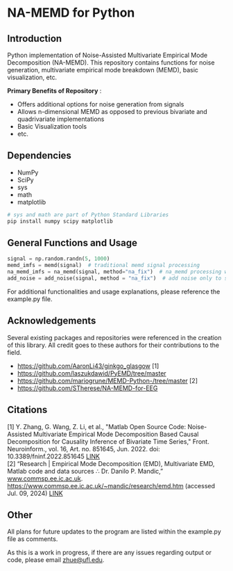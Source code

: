 # NA-MEMD for Python


## Introduction
Python implementation of Noise-Assisted Multivariate Empirical Mode Decomposition (NA-MEMD). This repository contains functions for noise generation, multivariate empirical mode breakdown (MEMD), basic visualization, etc.  
  
__Primary Benefits of Repository__ : 
- Offers additional options for noise generation from signals
- Allows n-dimensional MEMD as opposed to previous bivariate and quadrivariate implementations
- Basic Visualization tools
- etc.


## Dependencies 
- NumPy
- SciPy  
- sys
- math
- matplotlib

```bash
# sys and math are part of Python Standard Libraries
pip install numpy scipy matplotlib
```


## General Functions and Usage  
```python
signal = np.random.randn(5, 1000)
memd_imfs = memd(signal)  # traditional memd signal processing
na_memd_imfs = na_memd(signal, method="na_fix")  # na_memd processing with noise assistance
add_noise = add_noise(signal, method = "na_fix")  # add noise only to signal without EMD processing
```
For additional functionalities and usage explanations, please reference the example.py file.


## Acknowledgements
Several existing packages and repositories were referenced in the creation of this library. All credit goes to these authors for their contributions to the field.
* https://github.com/AaronLi43/ginkgo_glasgow [1]
* https://github.com/laszukdawid/PyEMD/tree/master
* https://github.com/mariogrune/MEMD-Python-/tree/master [2]
* https://github.com/STherese/NA-MEMD-for-EEG


## Citations
[1] Y. Zhang, G. Wang, Z. Li, et al., "Matlab Open Source Code: Noise-Assisted Multivariate Empirical Mode Decomposition Based Causal Decomposition for Causality Inference of Bivariate Time Series," Front. Neuroinform., vol. 16, Art. no. 851645, Jun. 2022. doi: 10.3389/fninf.2022.851645  [LINK](https://www.ncbi.nlm.nih.gov/pmc/articles/PMC9243260/)  
[2] “Research | Empirical Mode Decomposition (EMD), Multivariate EMD, Matlab code and data sources ∴ Dr. Danilo P. Mandic,” www.commsp.ee.ic.ac.uk. https://www.commsp.ee.ic.ac.uk/~mandic/research/emd.htm (accessed Jul. 09, 2024)  [LINK](https://www.commsp.ee.ic.ac.uk/~mandic/research/emd.htm)

## Other
All plans for future updates to the program are listed within the example.py file as comments.

As this is a work in progress, if there are any issues regarding output or code, please email zhue@ufl.edu.



‌



